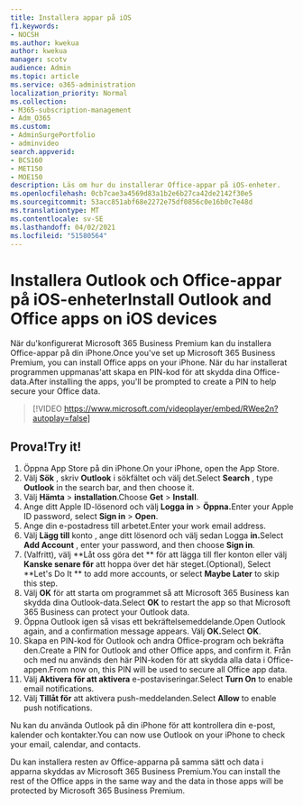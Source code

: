 ```yaml
---
title: Installera appar på iOS
f1.keywords:
- NOCSH
ms.author: kwekua
author: kwekua
manager: scotv
audience: Admin
ms.topic: article
ms.service: o365-administration
localization_priority: Normal
ms.collection:
- M365-subscription-management
- Adm_O365
ms.custom:
- AdminSurgePortfolio
- adminvideo
search.appverid:
- BCS160
- MET150
- MOE150
description: Läs om hur du installerar Office-appar på iOS-enheter.
ms.openlocfilehash: 0cb7cae3a4569d83a1b2e6b27ca42de2142f30e5
ms.sourcegitcommit: 53acc851abf68e2272e75df0856c0e16b0c7e48d
ms.translationtype: MT
ms.contentlocale: sv-SE
ms.lasthandoff: 04/02/2021
ms.locfileid: "51580564"
---
```

# <a name="install-outlook-and-office-apps-on-ios-devices"></a><span data-ttu-id="90530-103">Installera Outlook och Office-appar på iOS-enheter</span><span class="sxs-lookup"><span data-stu-id="90530-103">Install Outlook and Office apps on iOS devices</span></span>

<span data-ttu-id="90530-104">När du&#39;konfigurerat Microsoft 365 Business Premium kan du installera Office-appar på din iPhone.</span><span class="sxs-lookup"><span data-stu-id="90530-104">Once you&#39;ve set up Microsoft 365 Business Premium, you can install Office apps on your iPhone.</span></span> <span data-ttu-id="90530-105">När du har installerat programmen uppmanas&#39;att skapa en PIN-kod för att skydda dina Office-data.</span><span class="sxs-lookup"><span data-stu-id="90530-105">After installing the apps, you&#39;ll be prompted to create a PIN to help secure your Office data.</span></span>

> [!VIDEO https://www.microsoft.com/videoplayer/embed/RWee2n?autoplay=false]

## <a name="try-it"></a><span data-ttu-id="90530-106">Prova!</span><span class="sxs-lookup"><span data-stu-id="90530-106">Try it!</span></span>

1. <span data-ttu-id="90530-107">Öppna App Store på din iPhone.</span><span class="sxs-lookup"><span data-stu-id="90530-107">On your iPhone, open the App Store.</span></span>
2. <span data-ttu-id="90530-108">Välj  **Sök** , skriv  **Outlook** i sökfältet och välj det.</span><span class="sxs-lookup"><span data-stu-id="90530-108">Select  **Search** , type  **Outlook** in the search bar, and then choose it.</span></span>
3. <span data-ttu-id="90530-109">Välj **Hämta**   >   **installation**.</span><span class="sxs-lookup"><span data-stu-id="90530-109">Choose  **Get**  >  **Install**.</span></span>
4. <span data-ttu-id="90530-110">Ange ditt Apple ID-lösenord och välj **Logga in**  >   **Öppna.**</span><span class="sxs-lookup"><span data-stu-id="90530-110">Enter your Apple ID password, select **Sign in** >  **Open**.</span></span>
5. <span data-ttu-id="90530-111">Ange din e-postadress till arbetet.</span><span class="sxs-lookup"><span data-stu-id="90530-111">Enter your work email address.</span></span>
6. <span data-ttu-id="90530-112">Välj **Lägg till** konto , ange ditt lösenord och välj sedan Logga **in.**</span><span class="sxs-lookup"><span data-stu-id="90530-112">Select  **Add Account** , enter your password, and then choose  **Sign in**.</span></span>
7. <span data-ttu-id="90530-113">(Valfritt), välj \*\*Låt oss göra det \*\* för att lägga till fler konton eller välj  **Kanske senare för**  att hoppa över det här steget.</span><span class="sxs-lookup"><span data-stu-id="90530-113">(Optional), Select  \*\*Let's Do It \*\* to add more accounts, or select  **Maybe Later**  to skip this step.</span></span>
8. <span data-ttu-id="90530-114">Välj  **OK** för att starta om programmet så att Microsoft 365 Business kan skydda dina Outlook-data.</span><span class="sxs-lookup"><span data-stu-id="90530-114">Select  **OK** to restart the app so that Microsoft 365 Business  can protect your Outlook data.</span></span>
9. <span data-ttu-id="90530-115">Öppna Outlook igen så visas ett bekräftelsemeddelande.</span><span class="sxs-lookup"><span data-stu-id="90530-115">Open Outlook again, and a confirmation message appears.</span></span> <span data-ttu-id="90530-116">Välj **OK.**</span><span class="sxs-lookup"><span data-stu-id="90530-116">Select  **OK**.</span></span>
10. <span data-ttu-id="90530-117">Skapa en PIN-kod för Outlook och andra Office-program och bekräfta den.</span><span class="sxs-lookup"><span data-stu-id="90530-117">Create a PIN for Outlook and other Office apps, and confirm it.</span></span> <span data-ttu-id="90530-118">Från och med nu används den här PIN-koden för att skydda alla data i Office-appen.</span><span class="sxs-lookup"><span data-stu-id="90530-118">From now on, this PIN will be used to secure all Office app data.</span></span>
11. <span data-ttu-id="90530-119">Välj  **Aktivera för att aktivera**  e-postaviseringar.</span><span class="sxs-lookup"><span data-stu-id="90530-119">Select  **Turn On**  to enable email notifications.</span></span>
12. <span data-ttu-id="90530-120">Välj  **Tillåt för** att aktivera push-meddelanden.</span><span class="sxs-lookup"><span data-stu-id="90530-120">Select  **Allow** to enable push notifications.</span></span>

<span data-ttu-id="90530-121">Nu kan du använda Outlook på din iPhone för att kontrollera din e-post, kalender och kontakter.</span><span class="sxs-lookup"><span data-stu-id="90530-121">You can now use Outlook on your iPhone to check your email, calendar, and contacts.</span></span>

<span data-ttu-id="90530-122">Du kan installera resten av Office-apparna på samma sätt och data i apparna skyddas av Microsoft 365 Business Premium.</span><span class="sxs-lookup"><span data-stu-id="90530-122">You can install the rest of the Office apps in the same way and the data in those apps will be protected by Microsoft 365 Business Premium.</span></span>